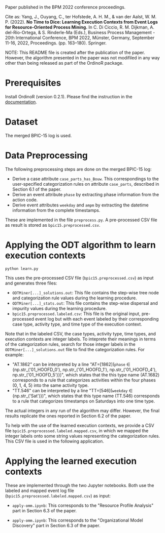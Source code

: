 Paper published in the BPM 2022 conference proceedings. 

Cite as: Yang, J.,
Ouyang, C., ter Hofstede, A. H. M., & van der Aalst, W. M. P. (2022). **No Time
to Dice: Learning Execution Contexts from Event Logs for
Resource-Oriented Process Mining.** In C. Di Ciccio, R. M. Dijkman, A.
del-Río-Ortega, & S. Rinderle-Ma (Eds.), Business Process Management - 20th
International Conference, BPM 2022, Münster, Germany, September 11-16, 2022,
Proceedings. (pp. 163–180). Springer.

NOTE: This README file is created after the publication of the paper. However,
the algorithm presented in the paper was not modifiled in any way other than
being released as part of the OrdinoR package. 

# Prerequisites
Install OrdinoR (version 0.2.1). Please find the instruction in the
[documentation](https://ordinor.readthedocs.io/en/latest/install.html).

# Dataset
The merged BPIC-15 log is used.

# Data Preprocessing
The following preprocessing steps are done on the merged BPIC-15 log:

* Derive a case attribute `case_parts_has_Bouw`. This correspondings to the
  user-specified categorization rules on attribute `case_parts`, described in
  Section 6.1 of the paper.
* Derive an event attribute `phase` by extracting phase information from the
  action code.
* Derive event attributes `weekday` and `ampm` by extracting the datetime
  information from the complete timestamps.

These are implemented in the file `preprocess.py`. A pre-processed CSV file as
result is stored as `bpic15.preprocessed.csv`.

# Applying the ODT algorithm to learn execution contexts
`python learn.py`

This uses the pre-processed CSV file (`bpic15.preprocessed.csv`) as input and
generates three files: 

* `ODTMiner[...]_solutions.out`: This file contains the step-wise tree node and
  categorization rule values during the learning procedure.
* `ODTMiner[...]_stats.out`: This file contains the step-wise dispersal and
  impurity values during the learning procedure.
* `bpic15.preprocessed.labeled.csv`: This file is the original input,
  pre-processed event log but with each event labeled by their corresponding
  case type, activity type, and time type of the execution context. 

Note that in the labeled CSV, the case types, activity type, time types, and
execution contexts are integer labels. To inteprete their meanings in terms of
the categorization rules, search for those integer labels in the
`ODTMiner[...]_solutions.out` file to find the categorization rules. For example:

* "AT.1862" can be interpreted by a line "AT=[1862](`phase` ∈
  {np.str_('01_HOOFD_0'), np.str_('01_HOOFD_1'), np.str_('01_HOOFD_4'),
  np.str_('01_HOOFD_5')})", which states that the this type name (AT.1682)
  corresponds to a rule that categorizes activities within the four phases (0,
  1, 4, 5) into the same activity type.
* "TT.546" can be interpreted by a line "TT=[546](`weekday` ∈
  {np.str_('Sat')})", which states that this type name (TT.546) corresponds to a
  rule that categorizes timestamps on Saturdays into one time type.

The actual integers in any run of the algorithm may differ. However, the final
results replicate the ones reported in Section 6.2 of the paper.

To help with the use of the learned execution contexts, we provide a CSV file
`bpic15.preprocessed.labeled.mapped.csv`, in which we mapped the integer labels
onto some string values representing the categorization rules. This CSV file is
used in the following application.

# Applying the learned execution contexts

These are implemented through the two Jupyter notebooks. Both use the labeled
and mapped event log file (`bpic15.preprocessed.labeled.mapped.csv`) as input:

* `apply-omm.ipynb`: This corresponds to the "Resource Profile Analysis"
  part in Section 6.3 of the paper.

* `apply-omm.ipynb`: This corresponds to the "Organizational Model Discovery"
  part in Section 6.3 of the paper.
